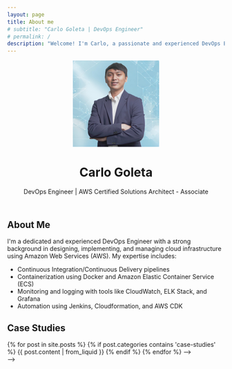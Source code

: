 ```yaml
---
layout: page
title: About me
# subtitle: "Carlo Goleta | DevOps Engineer"
# permalink: /
description: "Welcome! I'm Carlo, a passionate and experienced DevOps Engineer with a strong background in designing and implementing scalable cloud infrastructure using AWS services. With expertise in CI/CD pipelines, containerization, monitoring, and automation tools, I help organizations streamline their development processes and improve overall system performance."
---
```


<header class="masthead text-center">
  <div class="container">
    <!-- Add image of yourself here -->
    <img src="/assets/img/profile_picture.png" alt="Carlo Goleta's Profile Picture" width="200px" class="rounded-circle img-fluid profile-pic">
    <h1>Carlo Goleta</h1>
    <p class="text-muted">DevOps Engineer | AWS Certified Solutions Architect - Associate</p>
  </div>
</header>

<section id="about" class="bg-light py-5">
  <div class="container text-center">
    <h2>About Me</h2>
    <p>I'm a dedicated and experienced DevOps Engineer with a strong background in designing, implementing, and managing cloud infrastructure using Amazon Web Services (AWS). My expertise includes:</p>
    <ul class="list-inline">
      <li><i class="fas fa-code mr-2"></i> Continuous Integration/Continuous Delivery pipelines</li>
      <li><i class="fab fa-docker mr-2"></i> Containerization using Docker and Amazon Elastic Container Service (ECS)</li>
      <li><i class="fas fa-chart-line mr-2"></i> Monitoring and logging with tools like CloudWatch, ELK Stack, and Grafana</li>
      <li><i class="fab fa-jenkins mr-2"></i> Automation using Jenkins, Cloudformation, and AWS CDK</li>
    </ul>
  </div>
</section>

<section id="post" class="py-5">
  <h2 class="text-center mb-4">Case Studies</h2>
  {% for post in site.posts %}
    {% if post.categories contains 'case-studies' %}
      <!-- Include the case study markdown file here -->
      {{ post.content | from_liquid }}
    {% endif %}
  {% endfor %} -->
</section> -->
